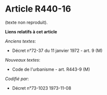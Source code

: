 # Article R440-16

(texte non reproduit).

**Liens relatifs à cet article**

_Anciens textes_:

  - Décret n°72-37 du 11 janvier 1972 - art. 9 (M)

_Nouveaux textes_:

  - Code de l'urbanisme - art. R443-9 (M)

_Codifié par_:

  - Décret n°73-1023 1973-11-08
